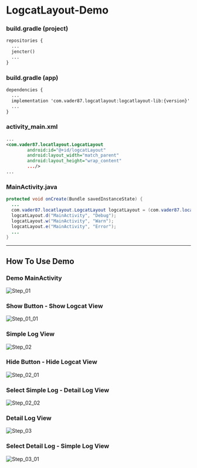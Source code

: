 # LogcatLayout-Demo

### build.gradle (project)
```xml
repositories {
  ...
  jencter()
  ...
}
```

### build.gradle (app)
```xml
dependencies {
  ...
  implementation 'com.vader87.logcatlayout:logcatlayout-lib:{version}'
  ...
}
```

### activity_main.xml
```xml
...
<com.vader87.locatlayout.LogcatLayout
        android:id="@+id/logcatLayout"
        android:layout_width="match_parent"
        android:layout_height="wrap_content"
        .../>
...
```

### MainActivity.java
```	java
protected void onCreate(Bundle savedInstanceState) {
  ...
  com.vader87.locatlayout.LogcatLayout logcatLayout = (com.vader87.locatlayout.LogcatLayout)findViewById(R.id.logcatLayout);
  logcatLayout.d("MainActivity", "Debug");
  logcatLayout.w("MainActivity", "Warn");
  logcatLayout.e("MainActivity", "Error");
  ...
}
```

___

## How To Use Demo

### Demo MainActivity

![Step_01](https://user-images.githubusercontent.com/20555542/91975726-ce2b3880-ed5a-11ea-8703-79eaf1cd880d.PNG)

### Show Button - Show Logcat View

![Step_01_01](https://user-images.githubusercontent.com/20555542/91975768-e1d69f00-ed5a-11ea-95a1-fb446d873526.PNG)

### Simple Log View

![Step_02](https://user-images.githubusercontent.com/20555542/91975790-ea2eda00-ed5a-11ea-923d-316192333ab8.PNG)

### Hide Button - Hide Logcat View

![Step_02_01](https://user-images.githubusercontent.com/20555542/91975807-f0bd5180-ed5a-11ea-8131-36ffee02ffab.PNG)

### Select Simple Log - Detail Log View

![Step_02_02](https://user-images.githubusercontent.com/20555542/91975821-f6b33280-ed5a-11ea-81d7-05d585880bd9.PNG)

### Detail Log View

![Step_03](https://user-images.githubusercontent.com/20555542/91975844-fe72d700-ed5a-11ea-868d-f80a9992cf59.PNG)

### Select Detail Log - Simple Log View

![Step_03_01](https://user-images.githubusercontent.com/20555542/91975859-05014e80-ed5b-11ea-9e47-3e20ef532f46.PNG)
